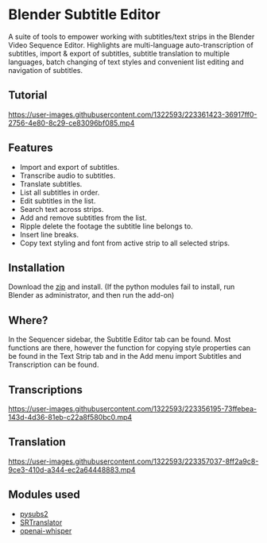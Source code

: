 # Blender Subtitle Editor

A suite of tools to empower working with subtitles/text strips in the Blender Video Sequence Editor. Highlights are multi-language auto-transcription of subtitles, import & export of subtitles, subtitle translation to multiple languages, batch changing of text styles and convenient list editing and navigation of subtitles.

## Tutorial

https://user-images.githubusercontent.com/1322593/223361423-36917ff0-2756-4e80-8c29-ce83096bf085.mp4

## Features
* Import and export of subtitles.
* Transcribe audio to subtitles.
* Translate subtitles.
* List all subtitles in order.
* Edit subtitles in the list.
* Search text across strips. 
* Add and remove subtitles from the list.
* Ripple delete the footage the subtitle line belongs to. 
* Insert line breaks.
* Copy text styling and font from active strip to all selected strips.

## Installation
Download the [zip](https://github.com/tin2tin/subtitle_editor/archive/refs/heads/main.zip) and install.
(If the python modules fail to install, run Blender as administrator, and then run the add-on)

## Where?
In the Sequencer sidebar, the Subtitle Editor tab can be found. Most functions are there, however the function for copying style properties can be found in the Text Strip tab and in the Add menu import Subtitles and Transcription can be found.

## Transcriptions

https://user-images.githubusercontent.com/1322593/223356195-73ffebea-143d-4d36-81eb-c22a8f580bc0.mp4

## Translation

https://user-images.githubusercontent.com/1322593/223357037-8ff2a9c8-9ce3-410d-a344-ec2a64448883.mp4

## Modules used
* [pysubs2](https://github.com/tkarabela/pysubs2)
* [SRTranslator](https://github.com/sinedie/SRTranslator)
* [openai-whisper](https://github.com/openai/whisper)



